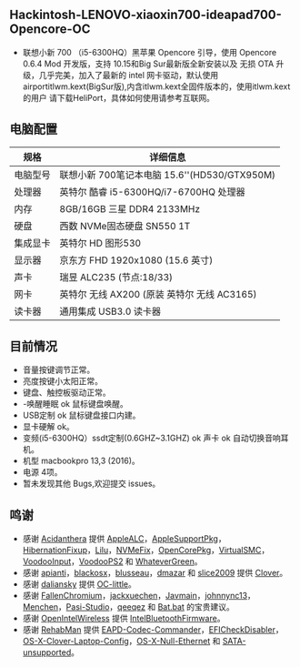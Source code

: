 ## Hackintosh-LENOVO-xiaoxin700-ideapad700-Opencore-OC

- 联想小新 700 （i5-6300HQ）黑苹果 Opencore 引导，使用 Opencore 0.6.4 Mod 开发版，支持 10.15和Big Sur最新版全新安装以及 无损 OTA 升级，几乎完美，加入了最新的 intel 网卡驱动，默认使用 airportitlwm.kext(BigSur版),内含itlwm.kext全固件版本的，使用itlwm.kext 的用户 请下载HeliPort，具体如何使用请参考互联网。
  
## 电脑配置

| 规格     | 详细信息                                     |
| -------- | ---------------------------------------- |
| 电脑型号 | 联想小新 700笔记本电脑 15.6''(HD530/GTX950M)             |
| 处理器   | 英特尔 酷睿 i5-6300HQ/i7-6700HQ 处理器             |
| 内存     | 8GB/16GB 三星 DDR4 2133MHz                 |
| 硬盘     | 西数 NVMe固态硬盘 SN550 1T                  |
| 集成显卡 | 英特尔 HD 图形530                            |
| 显示器   | 京东方 FHD 1920x1080 (15.6 英寸) |
| 声卡     | 瑞昱 ALC235 (节点:18/33)                     |
| 网卡     | 英特尔 无线 AX200 (原装 英特尔 无线 AC3165)       |
| 读卡器   | 通用集成 USB3.0 读卡器                      |

## 目前情况

- 音量按键调节正常。
- 亮度按键小太阳正常。
- 键盘、触控板驱动正常。
- -唤醒睡眠 ok 鼠标键盘唤醒。
- USB定制 ok 鼠标键盘接口内建。
- 显卡硬解 ok。
- 变频(i5-6300HQ）ssdt定制(0.6GHZ~3.1GHZ) ok 声卡 ok 自动切换音响耳机。
- 机型 macbookpro 13,3 (2016)。
- 电源 4项。
- 暂未发现其他 Bugs,欢迎提交 issues。

## 鸣谢

- 感谢 [Acidanthera](https://github.com/acidanthera) 提供 [AppleALC](https://github.com/acidanthera/AppleALC)，[AppleSupportPkg](https://github.com/acidanthera/AppleSupportPkg)，[HibernationFixup](https://github.com/acidanthera/HibernationFixup)，[Lilu](https://github.com/acidanthera/Lilu)，[NVMeFix](https://github.com/acidanthera/NVMeFix)，[OpenCorePkg](https://github.com/acidanthera/OpenCorePkg)，[VirtualSMC](https://github.com/acidanthera/VirtualSMC)，[VoodooInput](https://github.com/acidanthera/VoodooInput)，[VoodooPS2](https://github.com/acidanthera/VoodooPS2) 和 [WhateverGreen](https://github.com/acidanthera/WhateverGreen)。
- 感谢 [apianti](https://sourceforge.net/u/apianti)，[blackosx](https://sourceforge.net/u/blackosx)，[blusseau](https://sourceforge.net/u/blusseau)，[dmazar](https://sourceforge.net/u/dmazar) 和 [slice2009](https://sourceforge.net/u/slice2009) 提供 [Clover](https://github.com/CloverHackyColor/CloverBootloader)。
- 感谢 [daliansky](https://github.com/daliansky) 提供 [OC-little](https://github.com/daliansky/OC-little)。
- 感谢 [FallenChromium](https://github.com/FallenChromium)，[jackxuechen](https://github.com/jackxuechen)，[Javmain](https://github.com/javmain)，[johnnync13](https://github.com/johnnync13)，[Menchen](https://github.com/Menchen)，[Pasi-Studio](https://github.com/Pasi-Studio)，[qeeqez](https://github.com/qeeqez) 和 [Bat.bat](https://github.com/williambj1) 的宝贵建议。
- 感谢 [OpenIntelWireless](https://github.com/OpenIntelWireless) 提供 [IntelBluetoothFirmware](https://github.com/OpenIntelWireless/IntelBluetoothFirmware)。
- 感谢 [RehabMan](https://github.com/RehabMan) 提供 [EAPD-Codec-Commander](https://github.com/RehabMan/EAPD-Codec-Commander)，[EFICheckDisabler](https://github.com/RehabMan/hack-tools/tree/master/kexts/EFICheckDisabler.kext)，[OS-X-Clover-Laptop-Config](https://github.com/RehabMan/OS-X-Clover-Laptop-Config)，[OS-X-Null-Ethernet](https://github.com/RehabMan/OS-X-Null-Ethernet) 和 [SATA-unsupported](https://github.com/RehabMan/hack-tools/tree/master/kexts/SATA-unsupported.kext)。
